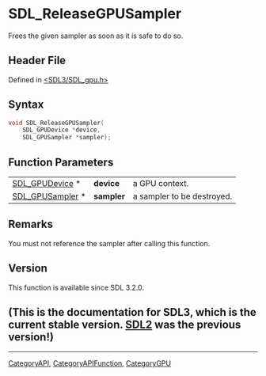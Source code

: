 # SDL_ReleaseGPUSampler

Frees the given sampler as soon as it is safe to do so.

## Header File

Defined in [<SDL3/SDL_gpu.h>](https://github.com/libsdl-org/SDL/blob/main/include/SDL3/SDL_gpu.h)

## Syntax

```c
void SDL_ReleaseGPUSampler(
    SDL_GPUDevice *device,
    SDL_GPUSampler *sampler);
```

## Function Parameters

|                                    |             |                            |
| ---------------------------------- | ----------- | -------------------------- |
| [SDL_GPUDevice](SDL_GPUDevice) *   | **device**  | a GPU context.             |
| [SDL_GPUSampler](SDL_GPUSampler) * | **sampler** | a sampler to be destroyed. |

## Remarks

You must not reference the sampler after calling this function.

## Version

This function is available since SDL 3.2.0.

## (This is the documentation for SDL3, which is the current stable version. [SDL2](https://wiki.libsdl.org/SDL2/) was the previous version!)



----
[CategoryAPI](CategoryAPI), [CategoryAPIFunction](CategoryAPIFunction), [CategoryGPU](CategoryGPU)

